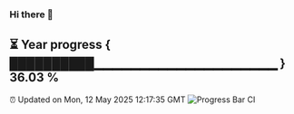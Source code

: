 ### Hi there 👋
⏳ Year progress { ██████████▁▁▁▁▁▁▁▁▁▁▁▁▁▁▁▁▁▁▁▁ } 36.03 %
---
⏰ Updated on Mon, 12 May 2025 12:17:35 GMT
![Progress Bar CI](https://github.com/Moyi321/Moyi321/workflows/Progress%20Bar%20CI/badge.svg)
